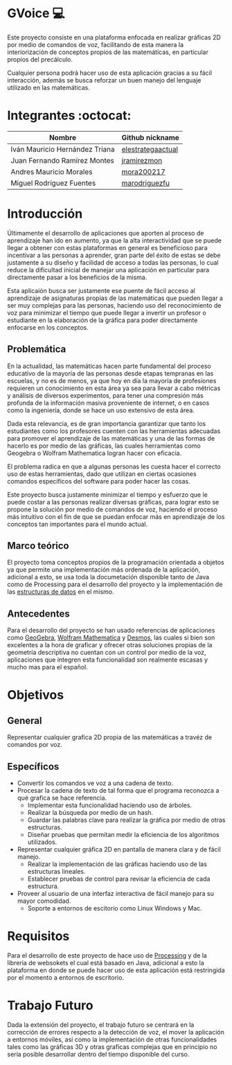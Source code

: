 # GVoice  :computer:

Este proyecto consiste en una plataforma enfocada en realizar gráficas 2D por medio de comandos de voz, facilitando de esta manera la interiorización de conceptos propios de las matemáticas, en particular propios del precálculo.

Cualquier persona podrá hacer uso de esta aplicación gracias a su fácil interacción, además se busca reforzar un buen manejo del lenguaje utilizado en las matemáticas.

# Integrantes  :octocat:
|            Nombre                |                      Github nickname                      |
|----------------------------------|-----------------------------------------------------------|
| Iván Mauricio Hernández Triana   | [elestrategaactual](https://github.com/elestrategaactual) | 
| Juan Fernando Ramírez Montes     |    [jramirezmon](https://github.com/jramirezmon)          |
| Andres Mauricio Morales          |    [mora200217](https://github.com/@mora200217)           |
| Miguel Rodríguez Fuentes         |  [marodriguezfu](https://github.com/Marodriguezfu)        |


# Introducción

Últimamente el desarrollo de aplicaciones que aporten al proceso de aprendizaje han ido en aumento, ya que la alta interactividad que se puede llegar a obtener con estas plataformas en general es beneficioso para incentivar a las personas a aprender, gran parte del éxito de estas se debe justamente a su diseño y facilidad de acceso a todas las personas, lo cual reduce la dificultad inicial de manejar una aplicación en particular para directamente pasar a los beneficios de la misma.

Esta aplicaión busca ser justamente ese puente de fácil acceso al aprendizaje de asignaturas propias de las matemáticas que pueden llegar a ser muy complejas para las personas, haciendo uso del reconocimiento de voz para minimizar el tiempo que puede llegar a invertir un profesor o estudiante en la elaboración de la gráfica para poder directamente enfocarse en los conceptos.


## Problemática

En la actualidad, las matemáticas hacen parte fundamental del proceso educativo de la mayoría de las personas desde etapas tempranas en las escuelas, y no es de menos, ya que hoy en día la mayoría de profesiones requieren un conocimiento en esta área ya sea para llevar a cabo métricas y análisis de diversos experimentos, para tener una compresión más profunda de la información masiva proveniente de internet, o en casos como la ingeniería, donde se hace un uso extensivo de esta área.

Dada esta relevancia, es de gran importancia garantizar que tanto los estudiantes como los profesores cuenten con las herramientas adecuadas para promover el aprendizaje de las matemáticas y una de las formas de hacerlo es por medio de las gráficas, las cuales herramientas como Geogebra o Wolfram Mathematica logran hacer con eficacia.

El problema radica en que a algunas personas les cuesta hacer el correcto uso de estas herramientas, dado que utilizan en ciertas ocasiones comandos específicos del software para poder hacer las cosas.

Este proyecto busca justamente minimizar el tiempo y esfuerzo que le puede costar a las personas realizar diversas gráficas, para lograr esto se propone la solución por medio de comandos de voz, haciendo el proceso más intuitivo con el fin de que se puedan enfocar más en aprendizaje de los conceptos tan importantes para el mundo actual.
## Marco teórico

El proyecto toma conceptos propios de la programación orientada a objetos ya que permite una implementación más ordenada de la aplicación, adicional a esto, se usa toda la documetación disponible tanto de Java como de Processing para el desarrollo del proyecto y la implementación de las [estructuras de datos](https://www.coursera.org/learn/data-structures) en el mismo.

## Antecedentes

Para el desarrollo del proyecto se han usado referencias de aplicaciones como [GeoGebra](https://www.geogebra.org/graphing?lang=es), [Wolfram Mathematica](https://www.wolfram.com/mathematica/online/) y [Desmos](https://www.desmos.com/calculator?lang=es), las cuales si bien son excelentes a la hora de graficar y ofrecer otras soluciones propias de la geometría descriptiva no cuentan con un control por medio de la voz, aplicaciones que integren esta funcionalidad son realmente escasas y mucho mas para el español.

# Objetivos

## General

Representar cualquier grafica 2D propia de las matemáticas a travéz de comandos por voz.

## Específicos

- Convertir los comandos ve voz a una cadena de texto.
- Procesar la cadena de texto de tal forma que el programa reconozca a qué grafica se hace referencia.
    - Implementar esta funcionalidad haciendo uso de árboles.
    - Realizar la búsqueda por medio de un hash.
    - Guardar las palabras clave para realizar la gráfica por medio de otras estructuras.
    - Diseñar pruebas que permitan medir la eficiencia de los algoritmos utilizados.
- Representar cualquier gráfica 2D en pantalla de manera clara y de fácil manejo.
    - Realizar la implementación de las gráficas haciendo uso de las estructuras lineales.
    - Establecer pruebas de control para revisar la eficiencia de cada estructura.
- Proveer al usuario de una interfaz interactiva de fácil manejo para su mayor comodidad.
    - Soporte a entornos de escitorio como Linux Windows y Mac.

# Requisitos

Para el desarrollo de este proyecto de hace uso de [Processing](https://processing.org/) y de la libreria de websokets el cual está basado en Java, adicional a esto la plataforma en donde se puede hacer uso de esta aplicación está restringida por el momento a entornos de escritorio.

# Trabajo Futuro

Dada la extensión del proyecto, el trabajo futuro se centrará en la corrección de errores respecto a la detección de voz, el mover la aplicación a entornos móviles, así como la implementación de otras funcionalidades tales como las gráficas 3D y otras graficas complejas que en principio no sería posible desarrollar dentro del tiempo disponible del curso.

